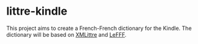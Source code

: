 littre-kindle
=============

This project aims to create a French-French dictionary for the Kindle. The
dictionary will be based on [XMLittre](http://www.littre.org) and [LeFFF](http://alpage.inria.fr/~sagot/lefff.html).
